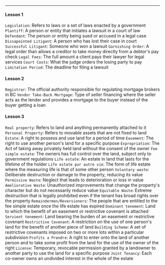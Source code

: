 ***
#### Lesson 1
`Legislation`: Refers to laws or a set of laws enacted by a government
`Plantiff`: A person or entity that initiates a lawsuit in a court of law
`Defendant`: The person or entity being sued or accused in a legal case
`Dissapointed Litigant`: A person who has lost their case in court
`Successful Litigant`: Someone who won a lawsuit
`Garnishing Order`: A legal order than allows a creditor to take money directly from a debtor's pay check
`Legal Fees`: The full amount a client pays their lawyer for legal services
`Court Costs`: What the judge orders the losing party to pay
`Limitation Period`: The deadline for filing a lawsuit

#### Lesson 2
`Registrar`: The official authority responsible for regulating mortgage brokers in BC
`Vendor Take-Back Mortgage`: Type of seller financing where the seller acts as the lender and provides a mortgage to the buyer instead of  the buyer getting a loan

#### Lesson 3
`Real property`: Refers to land and anything permanently attached to it
`Personal Property`: Refers to movable assets that are not fixed to land
`Estate`: A right to possess and use land for a period of time
`Easement`: The right to use another person's land for a specific purpose
`Expropriation`: The Act of taking away privately held land without the consent of the owner
`Fee simple estate`: The owners has full control over the land, subject only to government regulations
`Life estate`: An estate in land that lasts for the lifetime of the holder
`Life estate pur autre vie`: The form of life estate where the measuring life is that of some other person
`Voluntary waste`: Deliberate destruction or damage to the property, reducing its value
`Permissive Waste`: Neglect that leads to deterioration or loss in value
`Ameliorative Waste`: Unauthorized improvements that change the property's character but do not necessarily reduce value
`Equitable Waste`: Extreme destruction that is legally prohibited even if the tenant has broad rights over the property
`Remaindermen/Reversioners`: The people that are entitled to the fee simple estate once the life estate has expired
`Dominant tenement`: Land to which the benefit of an easement or restrictive covenant is attached
`Servient tenement`: Land bearing the burden of an easement or restrictive covenant
`Restrictive Covenant`: A restriction on the use of one person's land for the benefit of another piece of land
`Building Scheme`: A set of restrictive covenants imposed on two or more lots within a particular subdivision
`Profits a Prendre`: A right to enter onto the land of another person and to take some profit from the land for the use of the owner of the right
`License`: Temporary, revocable permission granted by a landowner to another party to use the land for a specific purpose
`Joint Tenancy`: Each co-owner owns an undivided interest in the whole of the estate